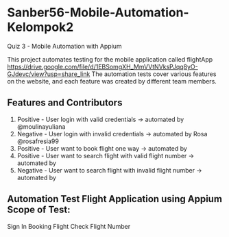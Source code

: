 # Sanber56-Mobile-Automation-Kelompok2
Quiz 3 - Mobile Automation with Appium


This project automates testing for the mobile application called flightApp https://drive.google.com/file/d/1EBSomgXH_MmVVtNVksPJqq8yO-GJdevc/view?usp=share_link
The automation tests cover various features on the website, and each feature was created by different team members.


## Features and Contributors

1. Positive - User login with valid credentials -> automated by @moulinayuliana
2. Negative - User login with invalid credentials -> automated by Rosa @rosafresia99
3. Positive - User want to book flight one way -> automated by 
4. Positive - User want to search flight with valid flight number -> automated by 
5. Negative - User want to search flight with invalid flight number -> automated by 


## Automation Test Flight Application using Appium Scope of Test:

Sign In
Booking Flight
Check Flight Number
